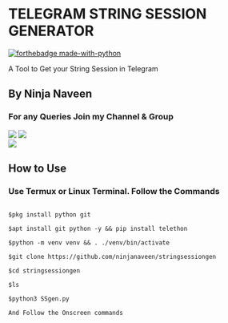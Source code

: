 # TELEGRAM STRING SESSION GENERATOR

<p align="center">

[![forthebadge made-with-python](http://ForTheBadge.com/images/badges/made-with-python.svg)](https://www.python.org/)

A Tool to Get your String Session in Telegram

## By Ninja Naveen

### For any Queries Join my Channel & Group 

<a href="https://t.me/joinchat/AAAAAEz2wFGHeaYi1cJW-w"><img src="https://img.shields.io/badge/Join-Telegram%20Channel-blue?logo=Telegram"></a>
<a href="https://t.me/joinchat/QOVLYkY_KxO4VwVHFUFVRA"><img src="https://img.shields.io/badge/Join-Telegram%20Group-blue.svg?logo=telegram"></a>
<br><a href="https://t.me/ninjanaveen"><img src="https://img.shields.io/badge/Made%20By-Ninja%20Naveen-red"></a>


## How to Use

### Use Termux or Linux Terminal. Follow the Commands


```$termux-setup-storage

$pkg install python git

$apt install git python -y && pip install telethon

$python -m venv venv && . ./venv/bin/activate

$git clone https://github.com/ninjanaveen/stringsessiongen

$cd stringsessiongen

$ls

$python3 SSgen.py

And Follow the Onscreen commands

